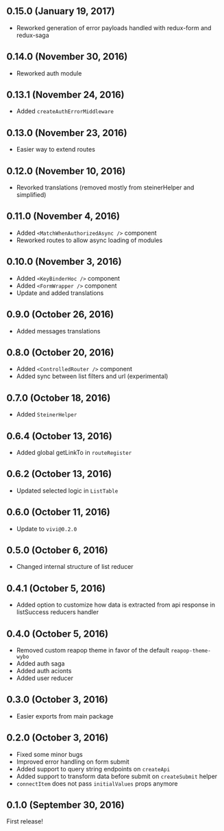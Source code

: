 ## 0.15.0 (January 19, 2017)

- Reworked generation of error payloads handled with redux-form and redux-saga

## 0.14.0 (November 30, 2016)

- Reworked auth module

## 0.13.1 (November 24, 2016)

- Added `createAuthErrorMiddleware`

## 0.13.0 (November 23, 2016)

- Easier way to extend routes

## 0.12.0 (November 10, 2016)

- Revorked translations (removed mostly from steinerHelper and simplified)

## 0.11.0 (November 4, 2016)

- Added `<MatchWhenAuthorizedAsync />` component
- Reworked routes to allow async loading of modules

## 0.10.0 (November 3, 2016)

- Added `<KeyBinderHoc />` component
- Added `<FormWrapper />` component
- Update and added translations

## 0.9.0 (October 26, 2016)

- Added messages translations

## 0.8.0 (October 20, 2016)

- Added `<ControlledRouter />` component
- Added sync between list filters and url (experimental)

## 0.7.0 (October 18, 2016)

- Added `SteinerHelper`

## 0.6.4 (October 13, 2016)

- Added global getLinkTo in `routeRegister`

## 0.6.2 (October 13, 2016)

- Updated selected logic in `ListTable`

## 0.6.0 (October 11, 2016)

- Update to `vivi@0.2.0`

## 0.5.0 (October 6, 2016)

- Changed internal structure of list reducer

## 0.4.1 (October 5, 2016)

- Added option to customize how data is extracted from api response in listSuccess reducers handler

## 0.4.0 (October 5, 2016)

- Removed custom reapop theme in favor of the default `reapop-theme-wybo`
- Added auth saga
- Added auth acionts
- Added user reducer

## 0.3.0 (October 3, 2016)

- Easier exports from main package

## 0.2.0 (October 3, 2016)

- Fixed some minor bugs
- Improved error handling on form submit
- Added support to query string endpoints on `createApi`
- Added support to transform data before submit on `createSubmit` helper
- `connectItem` does not pass `initialValues` props anymore

## 0.1.0 (September 30, 2016)

First release!